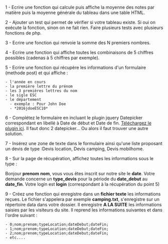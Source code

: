 1 - Ecrire une fonction qui calcule puis affiche la moyenne des notes par matière puis la moyenne générale du tableau dans une table HTML.

2 - Ajouter un test qui permet de vérifier si votre tableau existe. Si oui on exécute la fonction, sinon on ne fait rien. Faire plusieurs tests avec plusieurs fonctions de php.

3 -  Ecrire une fonction qui renvoie la somme des N premiers nombres.

4 -  Ecrire une fonction qui affiche toutes les combinaisons de 5 chiffres possibles (cadenas à 5 chiffres par exemple).

5 - Ecrire une fonction qui récupère les informations d'un formulaire (methode post) et qui affiche :

    - l'année en cours
    - la première lettre du prénom
    - les 3 premières lettres du nom
    - le sigle ESC
    - le département
      - exemple : Pour John Doe
      - *2016jdoeESC10*

6 - Complétez le formulaire en incluant le plugin jquery Datepicker correspondant en libellé à Date de début et Date de fin. [Téléchargez le plugin ici](https://jqueryui.com/datepicker/). Il faut donc 2 datepicker... Ou alors il faut trouver une autre solution.

7 - Insérez une zone de texte dans le formulaire ainsi qu'une liste proposant un devis de type :Devis location, Devis camping, Devis mobilhome.

8 - Sur la page de récupération, affichez toutes les informations sous le type :

Bonjour **prenom** **nom**, vous vous êtes inscrit sur notre site le **date**. Votre demande concerne un **type_devis** pour la période du **date_debut** au **date_fin**. Votre login est **login** (correspondant à la récupération du point 5)

 9 - Créez une fonction qui enregistre dans un **fichier texte** les informations reçues. Le fichier s'appelera par exemple **camping.txt**, s'enregistre sur un répertoire data dans votre dossier. Il enregistre **A LA SUITE** les informations saisies par les visiteurs du site. Il reprend les informations suivantes et dans l'ordre suivant :

    - 0;nom;prenom;typeLocation;dateDebut;dateFin;
    - 1;nom;prenom;typeLocation;dateDebut;dateFin;
    - 2;nom;prenom;typeLocation;dateDebut;dateFin;
    - etc....
